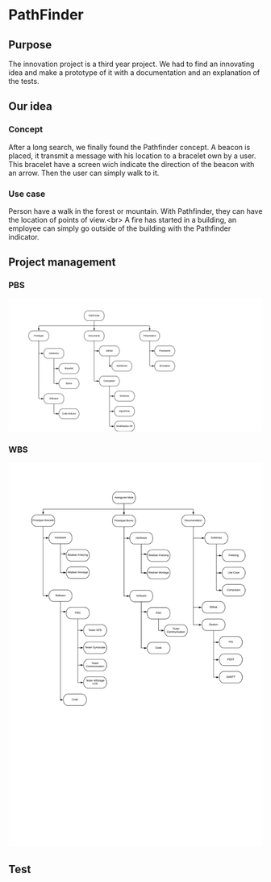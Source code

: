 # PathFinder

## Purpose

The innovation project is a third year project.
We had to find an innovating idea and make a prototype of it with a documentation and an explanation of the tests.

## Our idea

### Concept

After a long search, we finally found the Pathfinder concept.
A beacon is placed, it transmit a message with his location to a bracelet own by a user.
This bracelet have a screen wich indicate the direction of the beacon with an arrow.
Then the user can simply walk to it.

### Use case

Person have a walk in the forest or mountain. With Pathfinder, they can have the location of points of view.<br\>
A fire has started in a building, an employee can simply go outside of the building with the Pathfinder indicator.

## Project management

### PBS

![alt tag](https://github.com/DuffautM/PathFinder/blob/master/Images/Innovation%20-%20PBS.png "PBS")

### WBS

![alt tag](https://github.com/DuffautM/PathFinder/blob/master/Images/Innovation%20-%20WBS.png "WBS")

## Test